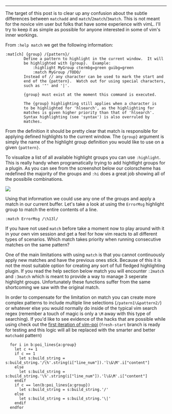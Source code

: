 ----
The target of this post is to clear up any confusion about the subtle differences between `matchadd` and `match`/`2match`/`3match`. This is not meant for the novice vim user but folks that have some experience with vimL. I'll try to keep it as simple as possible for anyone interested in some of vim's inner workings.

From `:help match` we get the following information:


    :mat[ch] {group} /{pattern}/
    		Define a pattern to highlight in the current window.  It will
    		be highlighted with {group}.  Example:
    			:highlight MyGroup ctermbg=green guibg=green
    			:match MyGroup /TODO/
    		Instead of // any character can be used to mark the start and
    		end of the {pattern}.  Watch out for using special characters,
    		such as '"' and '|'.
    
    		{group} must exist at the moment this command is executed.
    
    		The {group} highlighting still applies when a character is
    		to be highlighted for 'hlsearch', as the highlighting for
    		matches is given higher priority than that of 'hlsearch'.
    		Syntax highlighting (see 'syntax') is also overruled by
    		matches.

From the definition it should be pretty clear that match is responsible for applying defined highlights to the current window. The `{group}` argument is simply the name of the highlight group definition you would like to use on a given `{pattern}`.

To visualize a list of all available highlight groups you can use `:highlight`. This is really handy when programatically trying to add hightlight groups for a plugin. As you can see from the screenshot below our colorscheme has redefined the majority of the groups and `:hi` does a great job showing all of the possibile combinations.

![](http://i.imgur.com/64zlIqN.png)

Using that information we could use any one of the groups and apply a match in our current buffer. Let's take a look at using the `ErrorMsg` highlight group to match the entire contents of a line.

    :match ErrorMsg /\%13l/

If you have not used `match` before take a moment now to play around with it in your own vim session and get a feel for how vim reacts to all different types of scenarios. Which match takes priority when running consecutive matches on the same pattern?

One of the main limitations with using `match` is that you cannot continuously apply new matches and have the previous ones stick. Because of this it is not the most suitable option for creating any sort of full fledged highlighting plugin. If you read the help section below match you will encounter `:2match` and `:3match` which is meant to provide a way to manage 3 seperate highlight groups. Unfortunately these functions suffer from the same shortcoming we saw with the original match.

In order to compensate for the limitation on match you can create more complex patterns to include multiple line selections (`/patern1\&pattern2/`) or whatever else you would normally do inside of the typical vim search regex (remember a touch of magic is only a `\M` away with this type of searching). If you'd like to see evidence of the hacks that are possible while using check out the [first iteration of vim-poi](https://github.com/DanBradbury/vim-poi/blob/29d7d5aec131595c0249f4a96cf5eee8af98cbde/plugin/poi.vim) (`fresh-start` branch is ready for testing and this logic will all be replaced with the smarter and better `matchadd` pattern)

```vim
  for i in b:poi_lines{a:group}
    let c += 1
    if c == 1
      let s:build_string = s:build_string.'/\%'.string(i["line_num"]).'l\&\M'.i["content"]
    else
      let s:build_string = s:build_string.'\%'.string(i["line_num"]).'l\&\M'.i["content"]
    endif
    if c == len(b:poi_lines{a:group})
      let s:build_string = s:build_string.'/'
    else
      let s:build_string = s:build_string.'\|'
    endif
  endfor
```


